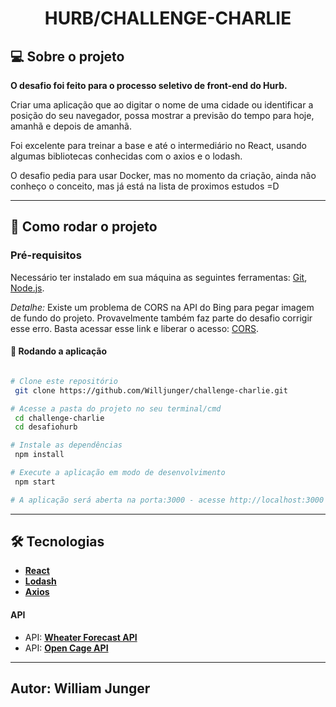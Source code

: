 <h1 align="center">
   HURB/CHALLENGE-CHARLIE
</h1>

## 💻 Sobre o projeto

**O desafio foi feito para o processo seletivo de front-end do Hurb.**

Criar uma aplicação que ao digitar o nome de uma cidade ou identificar a posição do seu navegador, possa mostrar a previsão do tempo para hoje, amanhã e depois de amanhã.

Foi excelente para treinar a base e até o intermediário no React, usando algumas bibliotecas conhecidas com o axios e o lodash.

O desafio pedia para usar Docker, mas no momento da criação, ainda não conheço o conceito, mas já está na lista de proximos estudos =D

---

## 🚀 Como rodar o projeto

### Pré-requisitos

Necessário ter instalado em sua máquina as seguintes ferramentas:
[Git](https://git-scm.com), [Node.js](https://nodejs.org/en/).

_Detalhe:_ Existe um problema de CORS na API do Bing para pegar imagem de fundo do projeto.
Provavelmente também faz parte do desafio corrigir esse erro.
Basta acessar esse link e liberar o acesso: [CORS](https://cors-anywhere.herokuapp.com/corsdemo).

#### 🧭 Rodando a aplicação

```bash

# Clone este repositório
 git clone https://github.com/Willjunger/challenge-charlie.git

# Acesse a pasta do projeto no seu terminal/cmd
 cd challenge-charlie
 cd desafiohurb

# Instale as dependências
 npm install

# Execute a aplicação em modo de desenvolvimento
 npm start

# A aplicação será aberta na porta:3000 - acesse http://localhost:3000

```

---

## 🛠 Tecnologias

-   **[React](https://reactjs.org/)**
-   **[Lodash](https://lodash.com/)**
-   **[Axios](https://github.com/axios/axios)**

#### **API**

-   API: **[Wheater Forecast API](https://openweathermap.org/api/one-call-api)**
-   API: **[Open Cage API](https://api.opencagedata.com/geocode)**

---

## Autor: William Junger
